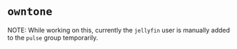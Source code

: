 # `owntone`

NOTE: While working on this, currently the `jellyfin` user is manually
added to the `pulse` group temporarily.
